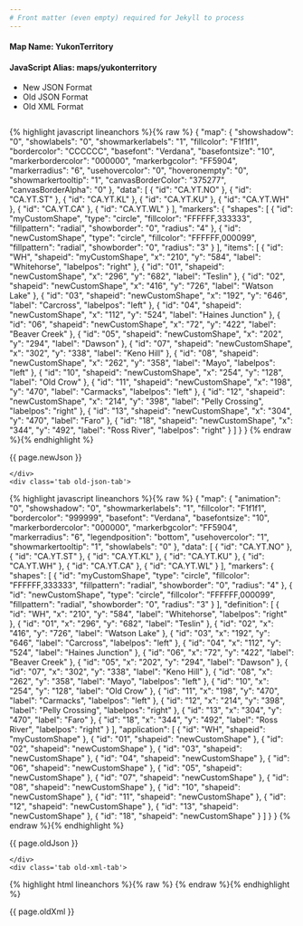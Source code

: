 ```yaml
---
# Front matter (even empty) required for Jekyll to process
---
```


#### Map Name: YukonTerritory

#### JavaScript Alias: maps/yukonterritory


<ul class='code-tabs'>
    <li class='active'>
        <a data-toggle='new-json'>New JSON Format</a>
    </li>
    <li>
        <a data-toggle='old-json'>Old JSON Format</a>
    </li>
    <li>
        <a data-toggle='old-xml'>Old XML Format</a>
    </li>
</ul>
<div class='tab-content'>
    <pre class='plain-code'></pre>
    <div class='tab new-json-tab active'>
{% highlight javascript lineanchors %}{% raw %}
{
    "map": {
        "showshadow": "0",
        "showlabels": "0",
        "showmarkerlabels": "1",
        "fillcolor": "F1f1f1",
        "bordercolor": "CCCCCC",
        "basefont": "Verdana",
        "basefontsize": "10",
        "markerbordercolor": "000000",
        "markerbgcolor": "FF5904",
        "markerradius": "6",
        "usehovercolor": "0",
        "hoveronempty": "0",
        "showmarkertooltip": "1",
        "canvasBorderColor": "375277",
        "canvasBorderAlpha": "0"
    },
    "data": [
        {
            "id": "CA.YT.NO"
        },
        {
            "id": "CA.YT.ST"
        },
        {
            "id": "CA.YT.KL"
        },
        {
            "id": "CA.YT.KU"
        },
        {
            "id": "CA.YT.WH"
        },
        {
            "id": "CA.YT.CA"
        },
        {
            "id": "CA.YT.WL"
        }
    ],
    "markers": {
        "shapes": [
            {
                "id": "myCustomShape",
                "type": "circle",
                "fillcolor": "FFFFFF,333333",
                "fillpattern": "radial",
                "showborder": "0",
                "radius": "4"
            },
            {
                "id": "newCustomShape",
                "type": "circle",
                "fillcolor": "FFFFFF,000099",
                "fillpattern": "radial",
                "showborder": "0",
                "radius": "3"
            }
        ],
        "items": [
            {
                "id": "WH",
                "shapeid": "myCustomShape",
                "x": "210",
                "y": "584",
                "label": "Whitehorse",
                "labelpos": "right"
            },
            {
                "id": "01",
                "shapeid": "newCustomShape",
                "x": "296",
                "y": "682",
                "label": "Teslin"
            },
            {
                "id": "02",
                "shapeid": "newCustomShape",
                "x": "416",
                "y": "726",
                "label": "Watson Lake"
            },
            {
                "id": "03",
                "shapeid": "newCustomShape",
                "x": "192",
                "y": "646",
                "label": "Carcross",
                "labelpos": "left"
            },
            {
                "id": "04",
                "shapeid": "newCustomShape",
                "x": "112",
                "y": "524",
                "label": "Haines Junction"
            },
            {
                "id": "06",
                "shapeid": "newCustomShape",
                "x": "72",
                "y": "422",
                "label": "Beaver Creek"
            },
            {
                "id": "05",
                "shapeid": "newCustomShape",
                "x": "202",
                "y": "294",
                "label": "Dawson"
            },
            {
                "id": "07",
                "shapeid": "newCustomShape",
                "x": "302",
                "y": "338",
                "label": "Keno Hill"
            },
            {
                "id": "08",
                "shapeid": "newCustomShape",
                "x": "262",
                "y": "358",
                "label": "Mayo",
                "labelpos": "left"
            },
            {
                "id": "10",
                "shapeid": "newCustomShape",
                "x": "254",
                "y": "128",
                "label": "Old Crow"
            },
            {
                "id": "11",
                "shapeid": "newCustomShape",
                "x": "198",
                "y": "470",
                "label": "Carmacks",
                "labelpos": "left"
            },
            {
                "id": "12",
                "shapeid": "newCustomShape",
                "x": "214",
                "y": "398",
                "label": "Pelly Crossing",
                "labelpos": "right"
            },
            {
                "id": "13",
                "shapeid": "newCustomShape",
                "x": "304",
                "y": "470",
                "label": "Faro"
            },
            {
                "id": "18",
                "shapeid": "newCustomShape",
                "x": "344",
                "y": "492",
                "label": "Ross River",
                "labelpos": "right"
            }
        ]
    }
}
{% endraw %}{% endhighlight %}


<p class='text-success'>{{ page.newJson }}</p>

    </div>
    <div class='tab old-json-tab'>
{% highlight javascript lineanchors %}{% raw %}
{
    "map": {
        "animation": "0",
        "showshadow": "0",
        "showmarkerlabels": "1",
        "fillcolor": "F1f1f1",
        "bordercolor": "999999",
        "basefont": "Verdana",
        "basefontsize": "10",
        "markerbordercolor": "000000",
        "markerbgcolor": "FF5904",
        "markerradius": "6",
        "legendposition": "bottom",
        "usehovercolor": "1",
        "showmarkertooltip": "1",
        "showlabels": "0"
    },
    "data": [
        {
            "id": "CA.YT.NO"
        },
        {
            "id": "CA.YT.ST"
        },
        {
            "id": "CA.YT.KL"
        },
        {
            "id": "CA.YT.KU"
        },
        {
            "id": "CA.YT.WH"
        },
        {
            "id": "CA.YT.CA"
        },
        {
            "id": "CA.YT.WL"
        }
    ],
    "markers": {
        "shapes": [
            {
                "id": "myCustomShape",
                "type": "circle",
                "fillcolor": "FFFFFF,333333",
                "fillpattern": "radial",
                "showborder": "0",
                "radius": "4"
            },
            {
                "id": "newCustomShape",
                "type": "circle",
                "fillcolor": "FFFFFF,000099",
                "fillpattern": "radial",
                "showborder": "0",
                "radius": "3"
            }
        ],
        "definition": [
            {
                "id": "WH",
                "x": "210",
                "y": "584",
                "label": "Whitehorse",
                "labelpos": "right"
            },
            {
                "id": "01",
                "x": "296",
                "y": "682",
                "label": "Teslin"
            },
            {
                "id": "02",
                "x": "416",
                "y": "726",
                "label": "Watson Lake"
            },
            {
                "id": "03",
                "x": "192",
                "y": "646",
                "label": "Carcross",
                "labelpos": "left"
            },
            {
                "id": "04",
                "x": "112",
                "y": "524",
                "label": "Haines Junction"
            },
            {
                "id": "06",
                "x": "72",
                "y": "422",
                "label": "Beaver Creek"
            },
            {
                "id": "05",
                "x": "202",
                "y": "294",
                "label": "Dawson"
            },
            {
                "id": "07",
                "x": "302",
                "y": "338",
                "label": "Keno Hill"
            },
            {
                "id": "08",
                "x": "262",
                "y": "358",
                "label": "Mayo",
                "labelpos": "left"
            },
            {
                "id": "10",
                "x": "254",
                "y": "128",
                "label": "Old Crow"
            },
            {
                "id": "11",
                "x": "198",
                "y": "470",
                "label": "Carmacks",
                "labelpos": "left"
            },
            {
                "id": "12",
                "x": "214",
                "y": "398",
                "label": "Pelly Crossing",
                "labelpos": "right"
            },
            {
                "id": "13",
                "x": "304",
                "y": "470",
                "label": "Faro"
            },
            {
                "id": "18",
                "x": "344",
                "y": "492",
                "label": "Ross River",
                "labelpos": "right"
            }
        ],
        "application": [
            {
                "id": "WH",
                "shapeid": "myCustomShape"
            },
            {
                "id": "01",
                "shapeid": "newCustomShape"
            },
            {
                "id": "02",
                "shapeid": "newCustomShape"
            },
            {
                "id": "03",
                "shapeid": "newCustomShape"
            },
            {
                "id": "04",
                "shapeid": "newCustomShape"
            },
            {
                "id": "06",
                "shapeid": "newCustomShape"
            },
            {
                "id": "05",
                "shapeid": "newCustomShape"
            },
            {
                "id": "07",
                "shapeid": "newCustomShape"
            },
            {
                "id": "08",
                "shapeid": "newCustomShape"
            },
            {
                "id": "10",
                "shapeid": "newCustomShape"
            },
            {
                "id": "11",
                "shapeid": "newCustomShape"
            },
            {
                "id": "12",
                "shapeid": "newCustomShape"
            },
            {
                "id": "13",
                "shapeid": "newCustomShape"
            },
            {
                "id": "18",
                "shapeid": "newCustomShape"
            }
        ]
    }
}
{% endraw %}{% endhighlight %}


<p class='text-success'>{{ page.oldJson }}</p>

    </div>
    <div class='tab old-xml-tab'>
{% highlight html lineanchors %}{% raw %}
<map animation='0' showShadow='0' showMarkerLabels='1' fillColor='F1f1f1' borderColor='999999' baseFont='Verdana' baseFontSize='10' markerBorderColor='000000' markerBgColor='FF5904' markerRadius='6' legendPosition='bottom' useHoverColor='1' showMarkerToolTip='1' showLabels='0'  >
	<data>
		<entity id='CA.YT.NO'  />
		<entity id='CA.YT.ST'  />
		<entity id='CA.YT.KL'  />
		<entity id='CA.YT.KU'  />
		<entity id='CA.YT.WH'  />
		<entity id='CA.YT.CA'  />
		<entity id='CA.YT.WL'  />
	</data>
	<markers>
	<shapes>
	       <shape id='myCustomShape' type='circle' fillColor='FFFFFF,333333' fillPattern='radial' showBorder='0' radius='4'/>
		   <shape id='newCustomShape' type='circle' fillColor='FFFFFF,000099' fillPattern='radial' showBorder='0' radius='3'/>
	   </shapes>
		<definition>
			<marker id='WH' x='210' y='584' label='Whitehorse' labelPos='right'  />
			<marker id='01' x='296' y='682' label='Teslin'  />
			<marker id='02' x='416' y='726' label='Watson Lake'  />
			<marker id='03' x='192' y='646' label='Carcross' labelPos='left'  />
			<marker id='04' x='112' y='524' label='Haines Junction'  />
			<marker id='06' x='72' y='422' label='Beaver Creek'  />
			<marker id='05' x='202' y='294' label='Dawson'  />
			<marker id='07' x='302' y='338' label='Keno Hill'  />
			<marker id='08' x='262' y='358' label='Mayo' labelPos='left'  />
			<marker id='10' x='254' y='128' label='Old Crow'  />
			<marker id='11' x='198' y='470' label='Carmacks' labelPos='left'  />
			<marker id='12' x='214' y='398' label='Pelly Crossing' labelPos='right'  />
			<marker id='13' x='304' y='470' label='Faro'  />
			<marker id='18' x='344' y='492' label='Ross River' labelPos='right'  />
		</definition>
		<application>
			<marker id='WH' shapeId='myCustomShape'  />
			<marker id='01' shapeId='newCustomShape'  />
			<marker id='02' shapeId='newCustomShape'  />
			<marker id='03' shapeId='newCustomShape'  />
			<marker id='04' shapeId='newCustomShape'  />
			<marker id='06' shapeId='newCustomShape'  />
			<marker id='05' shapeId='newCustomShape'  />
			<marker id='07' shapeId='newCustomShape'  />
			<marker id='08' shapeId='newCustomShape'  />
			<marker id='10' shapeId='newCustomShape'  />
			<marker id='11' shapeId='newCustomShape'  />
			<marker id='12' shapeId='newCustomShape'  />
			<marker id='13' shapeId='newCustomShape'  />
			<marker id='18' shapeId='newCustomShape'  />
		</application>
	</markers>
</map>
{% endraw %}{% endhighlight %}

<p class='text-success'>{{ page.oldXml }}</p>

</div>
</div>
